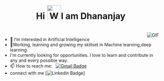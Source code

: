 <h1 align="center">Hi <img src="https://raw.githubusercontent.com/nixin72/nixin72/master/wave.gif" 
         alt="Waving hand animated gif"
         height="45"
         width="45" />I am Dhananjay</h1>
<br />
<img align="right" alt="GIF" src="https://media.giphy.com/media/13HgwGsXF0aiGY/giphy.gif" />



- 👀 I’m interested in Artificial Intelligence
- 🌱Working, learning and growing my skillset in Machine learning,deep learning. 
- I'm currently looking for opportunities. I love to learn and contribute in any and every possible way.
- 📫 How to reach me: &nbsp;&nbsp;[![Gmail Badge](https://img.shields.io/badge/-Gmail-c14438?style=flat-square&logo=Gmail&logoColor=white&link=mailto:dkgurav0101@gmail.com)](mailto:dkgurav0101@gmail.com)
- connect with me  [![Linkedin Badge](https://img.shields.io/badge/-dhananjay-gurav-blue?style=flat-square&logo=Linkedin&logoColor=white&link=https://www.linkedin.com/in/dhananjay-gurav-77a42a219/)]




